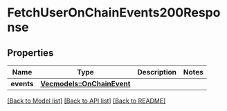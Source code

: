 # FetchUserOnChainEvents200Response

## Properties

Name | Type | Description | Notes
------------ | ------------- | ------------- | -------------
**events** | [**Vec<models::OnChainEvent>**](OnChainEvent.md) |  | 

[[Back to Model list]](../README.md#documentation-for-models) [[Back to API list]](../README.md#documentation-for-api-endpoints) [[Back to README]](../README.md)


